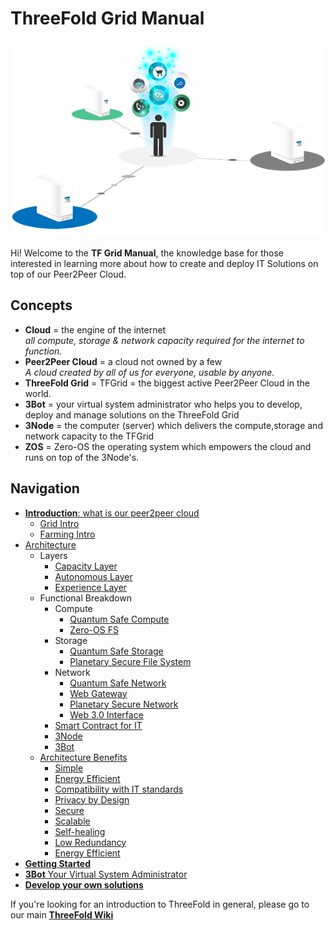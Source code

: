 # ThreeFold Grid Manual

![](img/storage_compute.png)

Hi! Welcome to the __TF Grid Manual__, the knowledge base for those interested in learning more about how to create and deploy IT Solutions on top of our Peer2Peer Cloud.

## Concepts

- **Cloud** = the engine of the internet <BR>*all compute, storage & network capacity required for the internet to function.*
- **Peer2Peer Cloud** = a cloud not owned by a few <BR>*A cloud created by all of us for everyone, usable by anyone.*
- **ThreeFold Grid** = TFGrid = the biggest active Peer2Peer Cloud in the world.
- **3Bot** = your virtual system administrator who helps you to develop, deploy and manage solutions on the ThreeFold Grid
- **3Node** = the computer (server) which delivers the compute,storage and network capacity to the TFGrid
- **ZOS** = Zero-OS the operating system which empowers the cloud and runs on top of the 3Node's.

## Navigation

- [__Introduction__: what is our peer2peer cloud](peer2peer_cloud_intro)
  - [Grid Intro](grid_intro)
  - [Farming Intro](farming_intro)
- [Architecture](architecture_overview)
  - Layers
    - [Capacity Layer](architecture_layers_capacity)
    - [Autonomous Layer](architecture_layers_autonomous)
    - [Experience Layer](architecture_layers_experience)
  - Functional Breakdown
    - Compute
      - [Quantum Safe Compute](archi_qscompute)
      - [Zero-OS FS](architecture_flist)
    - Storage
      - [Quantum Safe Storage](archi_qsstorage)
      - [Planetary Secure File System](archi_psfs)
    - Network
      - [Quantum Safe Network](archi_qsnetwork)
      - [Web Gateway](archi_webgateway)
      - [Planetary Secure Network](archi_psnw)
      - [Web 3.0 Interface](archi_interface)
    - [Smart Contract for IT](archi_smartcontract4it)  
    - [3Node](threefold:3node)
    - [3Bot](threefold:3bot)
  - [Architecture Benefits](archi_usp)
    - [Simple](archi_usp_simple)
    - [Energy Efficient](archi_usp_energy_efficient)
    - [Compatibility with IT standards](archi_usp_compatible_fs)
    - [Privacy by Design](archi_usp_private)
    - [Secure](archi_usp_secure)
    - [Scalable](archi_usp_scalable)
    - [Self-healing](archi_usp_selfhealing)
    - [Low Redundancy](archi_usp_redundant)
    - [Energy Efficient](archi_usp_energy_efficient)
- [__Getting Started__](getting_started_all)
- [__3Bot__ Your Virtual System Administrator](3bot)
- [__Develop your own solutions__](develop)


If you're looking for an introduction to ThreeFold in general, please go to our main [__ThreeFold Wiki__](https://wiki.threefold.io) 

